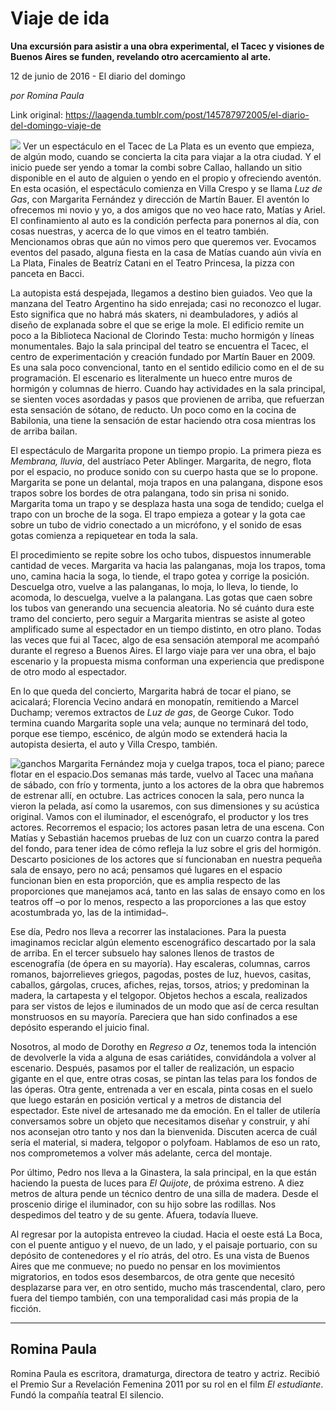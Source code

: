 # Viaje de ida

**Una excursión para asistir a una obra experimental, el Tacec y visiones de Buenos Aires se funden, revelando otro acercamiento al arte.**

12 de junio de 2016 - El diario del domingo

_por Romina Paula_

Link original: https://laagenda.tumblr.com/post/145787972005/el-diario-del-domingo-viaje-de

![](https://64.media.tumblr.com/3ec6eba332d7253a177b59d2b60f7479/tumblr_inline_pjzsqrVNaY1t6q87u_500.jpg)
Ver un espectáculo en el Tacec de La Plata es un evento que empieza, de algún modo, cuando se concierta la cita para viajar a la otra ciudad. Y el inicio puede ser yendo a tomar la combi sobre Callao, hallando un sitio disponible en el auto de alguien o yendo en el propio y ofreciendo aventón. En esta ocasión, el espectáculo comienza en Villa Crespo y se llama *Luz de Gas*, con Margarita Fernández y dirección de Martín Bauer. El aventón lo ofrecemos mi novio y yo, a dos amigos que no veo hace rato, Matías y Ariel. El confinamiento al auto es la condición perfecta para ponernos al día, con cosas nuestras, y acerca de lo que vimos en el teatro también. Mencionamos obras que aún no vimos pero que queremos ver. Evocamos eventos del pasado, alguna fiesta en la casa de Matías cuando aún vivía en La Plata, Finales de Beatríz Catani en el Teatro Princesa, la pizza con panceta en Bacci. 

La autopista está despejada, llegamos a destino bien guiados. Veo que la manzana del Teatro Argentino ha sido enrejada; casi no reconozco el lugar. Esto significa que no habrá más skaters, ni deambuladores, y adiós al diseño de explanada sobre el que se erige la mole. El edificio remite un poco a la Biblioteca Nacional de Clorindo Testa: mucho hormigón y líneas monumentales. Bajo la sala principal del teatro se encuentra el Tacec, el centro de experimentación y creación fundado por Martín Bauer en 2009. Es una sala poco convencional, tanto en el sentido edilicio como en el de su programación. El escenario es literalmente un hueco entre muros de hormigón y columnas de hierro. Cuando hay actividades en la sala principal, se sienten voces asordadas y pasos que provienen de arriba, que refuerzan esta sensación de sótano, de reducto. Un poco como en la cocina de Babilonia, una tiene la sensación de estar haciendo otra cosa mientras los de arriba bailan. 

El espectáculo de Margarita propone un tiempo propio. La primera pieza es *Membrana, lluvia*, del austríaco Peter Ablinger. Margarita, de negro, flota por el espacio, no produce sonido con su cuerpo hasta que se lo propone. Margarita se pone un delantal, moja trapos en una palangana, dispone esos trapos sobre los bordes de otra palangana, todo sin prisa ni sonido. Margarita toma un trapo y se desplaza hasta una soga de tendido; cuelga el trapo con un broche de la soga. El trapo empieza a gotear y la gota cae sobre un tubo de vidrio conectado a un micrófono, y el sonido de esas gotas comienza a repiquetear en toda la sala. 

El procedimiento se repite sobre los ocho tubos, dispuestos innumerable cantidad de veces. Margarita va hacia las palanganas, moja los trapos, toma uno, camina hacia la soga, lo tiende, el trapo gotea y corrige la posición. Descuelga otro, vuelve a las palanganas, lo moja, lo lleva, lo tiende, lo acomoda, lo descuelga, vuelve a la palangana. Las gotas que caen sobre los tubos van generando una secuencia aleatoria. No sé cuánto dura este tramo del concierto, pero seguir a Margarita mientras se asiste al goteo amplificado sume al espectador en un tiempo distinto, en otro plano. Todas las veces que fui al Tacec, algo de esa sensación atemporal me acompañó durante el regreso a Buenos Aires. El largo viaje para ver una obra, el bajo escenario y la propuesta misma conforman una experiencia que predispone de otro modo al espectador. 

En lo que queda del concierto, Margarita habrá de tocar el piano, se acicalará; Florencia Vecino andará en monopatín, remitiendo a Marcel Duchamp; veremos extractos de *Luz de gas*, de George Cukor. Todo termina cuando Margarita sople una vela; aunque no terminará del todo, porque ese tiempo, escénico, de algún modo se extenderá hacia la autopista desierta, el auto y Villa Crespo, también. 

![ganchos](https://64.media.tumblr.com/f7d2630e66e102539ff0eb9a6fe40b69/tumblr_inline_pjzsqrssu01t6q87u_500.jpg) Margarita Fernández moja y cuelga trapos, toca el piano; parece flotar en el espacio.Dos semanas más tarde, vuelvo al Tacec una mañana de sábado, con frío y tormenta, junto a los actores de la obra que habremos de estrenar allí, en octubre. Las actrices conocen la sala, pero nunca la vieron la pelada, así como la usaremos, con sus dimensiones y su acústica original. Vamos con el iluminador, el escenógrafo, el productor y los tres actores. Recorremos el espacio; los actores pasan letra de una escena. Con Matías y Sebastián hacemos pruebas de luz con un cuarzo contra la pared del fondo, para tener idea de cómo refleja la luz sobre el gris del hormigón. Descarto posiciones de los actores que sí funcionaban en nuestra pequeña sala de ensayo, pero no acá; pensamos qué lugares en el espacio funcionan bien en esta proporción, que es amplia respecto de las proporciones que manejamos acá, tanto en las salas de ensayo como en los teatros off –o por lo menos, respecto a las proporciones a las que estoy acostumbrada yo, las de la intimidad–.

Ese día, Pedro nos lleva a recorrer las instalaciones. Para la puesta imaginamos reciclar algún elemento escenográfico descartado por la sala de arriba. En el tercer subsuelo hay salones llenos de trastos de escenografía (de ópera en su mayoría). Hay escaleras, columnas, carros romanos, bajorrelieves griegos, pagodas, postes de luz, huevos, casitas, caballos, gárgolas, cruces, afiches, rejas, torsos, atrios; y predominan la madera, la cartapesta y el telgopor. Objetos hechos a escala, realizados para ser vistos de lejos e iluminados de un modo que así de cerca resultan monstruosos en su mayoría. Pareciera que han sido confinados a ese depósito esperando el juicio final. 

Nosotros, al modo de Dorothy en *Regreso a Oz*, tenemos toda la intención de devolverle la vida a alguna de esas cariátides, convidándola a volver al escenario. Después, pasamos por el taller de realización, un espacio gigante en el que, entre otras cosas, se pintan las telas para los fondos de las óperas. Otra gente, entrenada a ver en escala, pinta cosas en el suelo que luego estarán en posición vertical y a metros de distancia del espectador. Este nivel de artesanado me da emoción.
En el taller de utilería conversamos sobre un objeto que necesitamos diseñar y construir, y ahí nos aconsejan otro tanto y nos dan la bienvenida. Discuten acerca de cuál sería el material, si madera, telgopor o polyfoam. Hablamos de eso un rato, nos comprometemos a volver más adelante, cerca del montaje. 

Por último, Pedro nos lleva a la Ginastera, la sala principal, en la que están haciendo la puesta de luces para *El Quijote*, de próxima estreno. A diez metros de altura pende un técnico dentro de una silla de madera. Desde el proscenio dirige el iluminador, con su hijo sobre las rodillas. Nos despedimos del teatro y de su gente. Afuera, todavía llueve. 

Al regresar por la autopista entreveo la ciudad. Hacia el oeste está La Boca, con el puente antiguo y el nuevo, de un lado, y el paisaje portuario, con su depósito de contenedores y el río atrás, del otro. Es una vista de Buenos Aires que me conmueve; no puedo no pensar en los movimientos migratorios, en todos esos desembarcos, de otra gente que necesitó desplazarse para ver, en otro sentido, mucho más trascendental, claro, pero fuera del tiempo también, con una temporalidad casi más propia de la ficción. 

  




---

Romina Paula
------------

 Romina Paula es escritora, dramaturga, directora de teatro y actriz. Recibió el Premio Sur a Revelación Femenina 2011 por su rol en el film *El estudiante*. Fundó la compañía teatral El silencio.

